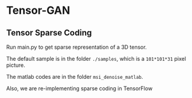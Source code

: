 # Tensor-GAN

## Tensor Sparse Coding
Run main.py to get sparse representation of a 3D tensor. 

The default sample is in the folder `./samples`, which is a `101*101*31` pixel picture.

The matlab codes are in the folder `msi_denoise_matlab`.

Also, we are re-implementing sparse coding in TensorFlow
